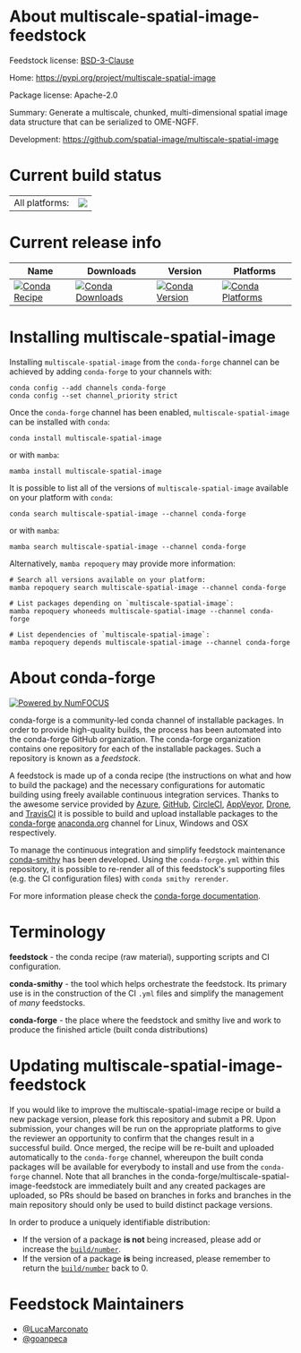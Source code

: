 About multiscale-spatial-image-feedstock
========================================

Feedstock license: [BSD-3-Clause](https://github.com/conda-forge/multiscale-spatial-image-feedstock/blob/main/LICENSE.txt)

Home: https://pypi.org/project/multiscale-spatial-image

Package license: Apache-2.0

Summary: Generate a multiscale, chunked, multi-dimensional spatial image data structure that can be serialized to OME-NGFF.

Development: https://github.com/spatial-image/multiscale-spatial-image

Current build status
====================


<table><tr><td>All platforms:</td>
    <td>
      <a href="https://dev.azure.com/conda-forge/feedstock-builds/_build/latest?definitionId=20637&branchName=main">
        <img src="https://dev.azure.com/conda-forge/feedstock-builds/_apis/build/status/multiscale-spatial-image-feedstock?branchName=main">
      </a>
    </td>
  </tr>
</table>

Current release info
====================

| Name | Downloads | Version | Platforms |
| --- | --- | --- | --- |
| [![Conda Recipe](https://img.shields.io/badge/recipe-multiscale--spatial--image-green.svg)](https://anaconda.org/conda-forge/multiscale-spatial-image) | [![Conda Downloads](https://img.shields.io/conda/dn/conda-forge/multiscale-spatial-image.svg)](https://anaconda.org/conda-forge/multiscale-spatial-image) | [![Conda Version](https://img.shields.io/conda/vn/conda-forge/multiscale-spatial-image.svg)](https://anaconda.org/conda-forge/multiscale-spatial-image) | [![Conda Platforms](https://img.shields.io/conda/pn/conda-forge/multiscale-spatial-image.svg)](https://anaconda.org/conda-forge/multiscale-spatial-image) |

Installing multiscale-spatial-image
===================================

Installing `multiscale-spatial-image` from the `conda-forge` channel can be achieved by adding `conda-forge` to your channels with:

```
conda config --add channels conda-forge
conda config --set channel_priority strict
```

Once the `conda-forge` channel has been enabled, `multiscale-spatial-image` can be installed with `conda`:

```
conda install multiscale-spatial-image
```

or with `mamba`:

```
mamba install multiscale-spatial-image
```

It is possible to list all of the versions of `multiscale-spatial-image` available on your platform with `conda`:

```
conda search multiscale-spatial-image --channel conda-forge
```

or with `mamba`:

```
mamba search multiscale-spatial-image --channel conda-forge
```

Alternatively, `mamba repoquery` may provide more information:

```
# Search all versions available on your platform:
mamba repoquery search multiscale-spatial-image --channel conda-forge

# List packages depending on `multiscale-spatial-image`:
mamba repoquery whoneeds multiscale-spatial-image --channel conda-forge

# List dependencies of `multiscale-spatial-image`:
mamba repoquery depends multiscale-spatial-image --channel conda-forge
```


About conda-forge
=================

[![Powered by
NumFOCUS](https://img.shields.io/badge/powered%20by-NumFOCUS-orange.svg?style=flat&colorA=E1523D&colorB=007D8A)](https://numfocus.org)

conda-forge is a community-led conda channel of installable packages.
In order to provide high-quality builds, the process has been automated into the
conda-forge GitHub organization. The conda-forge organization contains one repository
for each of the installable packages. Such a repository is known as a *feedstock*.

A feedstock is made up of a conda recipe (the instructions on what and how to build
the package) and the necessary configurations for automatic building using freely
available continuous integration services. Thanks to the awesome service provided by
[Azure](https://azure.microsoft.com/en-us/services/devops/), [GitHub](https://github.com/),
[CircleCI](https://circleci.com/), [AppVeyor](https://www.appveyor.com/),
[Drone](https://cloud.drone.io/welcome), and [TravisCI](https://travis-ci.com/)
it is possible to build and upload installable packages to the
[conda-forge](https://anaconda.org/conda-forge) [anaconda.org](https://anaconda.org/)
channel for Linux, Windows and OSX respectively.

To manage the continuous integration and simplify feedstock maintenance
[conda-smithy](https://github.com/conda-forge/conda-smithy) has been developed.
Using the ``conda-forge.yml`` within this repository, it is possible to re-render all of
this feedstock's supporting files (e.g. the CI configuration files) with ``conda smithy rerender``.

For more information please check the [conda-forge documentation](https://conda-forge.org/docs/).

Terminology
===========

**feedstock** - the conda recipe (raw material), supporting scripts and CI configuration.

**conda-smithy** - the tool which helps orchestrate the feedstock.
                   Its primary use is in the construction of the CI ``.yml`` files
                   and simplify the management of *many* feedstocks.

**conda-forge** - the place where the feedstock and smithy live and work to
                  produce the finished article (built conda distributions)


Updating multiscale-spatial-image-feedstock
===========================================

If you would like to improve the multiscale-spatial-image recipe or build a new
package version, please fork this repository and submit a PR. Upon submission,
your changes will be run on the appropriate platforms to give the reviewer an
opportunity to confirm that the changes result in a successful build. Once
merged, the recipe will be re-built and uploaded automatically to the
`conda-forge` channel, whereupon the built conda packages will be available for
everybody to install and use from the `conda-forge` channel.
Note that all branches in the conda-forge/multiscale-spatial-image-feedstock are
immediately built and any created packages are uploaded, so PRs should be based
on branches in forks and branches in the main repository should only be used to
build distinct package versions.

In order to produce a uniquely identifiable distribution:
 * If the version of a package **is not** being increased, please add or increase
   the [``build/number``](https://docs.conda.io/projects/conda-build/en/latest/resources/define-metadata.html#build-number-and-string).
 * If the version of a package **is** being increased, please remember to return
   the [``build/number``](https://docs.conda.io/projects/conda-build/en/latest/resources/define-metadata.html#build-number-and-string)
   back to 0.

Feedstock Maintainers
=====================

* [@LucaMarconato](https://github.com/LucaMarconato/)
* [@goanpeca](https://github.com/goanpeca/)

